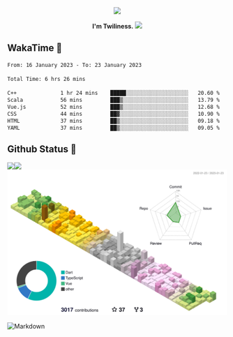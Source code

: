 <div align="center">
<img src="https://images.weserv.nl/?url=avatars.githubusercontent.com/u/10475770?v=4&h=360&w=360&fit=cover&mask=circle&maxage=7d"/>
</div>

<div align="center">

**I'm Twiliness.** <a href="https://github.com/DarkHighness"><img src="https://media.giphy.com/media/hvRJCLFzcasrR4ia7z/giphy.gif" width="5%"></a>

</div>

## WakaTime 🧐

<!--START_SECTION:waka-->

```text
From: 16 January 2023 - To: 23 January 2023

Total Time: 6 hrs 26 mins

C++              1 hr 24 mins    █████░░░░░░░░░░░░░░░░░░░░   20.60 %
Scala            56 mins         ███▒░░░░░░░░░░░░░░░░░░░░░   13.79 %
Vue.js           52 mins         ███▒░░░░░░░░░░░░░░░░░░░░░   12.68 %
CSS              44 mins         ██▓░░░░░░░░░░░░░░░░░░░░░░   10.90 %
HTML             37 mins         ██▒░░░░░░░░░░░░░░░░░░░░░░   09.18 %
YAML             37 mins         ██▒░░░░░░░░░░░░░░░░░░░░░░   09.05 %
```

<!--END_SECTION:waka-->

## Github Status 🥰

<div> 
	<a href="https://github.com/DarkHighness">
		<img align="left" src="https://github-readme-stats-woad-zeta-10.vercel.app/api?username=DarkHighness&show_icons=true&icon_color=805AD5&text_color=718096&bg_color=ffffff&hide_border=true&count_private=true" />
	</a>
	<a href="https://github.com/DarkHighness">
		<img align="left" src="https://github-readme-stats-woad-zeta-10.vercel.app/api/top-langs/?username=DarkHighness&show_icons=true&icon_color=805AD5&text_color=718096&bg_color=ffffff&hide_border=true&count_private=true">
	</a>
</div>

![3D-Profile](https://raw.githubusercontent.com/DarkHighness/DarkHighness/master/profile-3d-contrib/profile-south-season-animate.svg)



 ![Markdown](https://img.shields.io/badge/markdown%20💘-%23000000.svg?style=for-the-badge&logo=markdown&logoColor=white)
